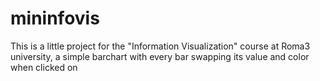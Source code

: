 # mininfovis

This is a little project for the "Information Visualization" course at Roma3 university, a simple barchart
with every bar swapping its value and color when clicked on
